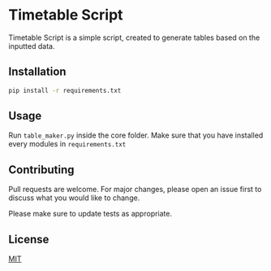 # Timetable Script

Timetable Script is a simple script, created to generate tables based on the inputted data.

## Installation

```bash
pip install -r requirements.txt
```

## Usage
Run `table_maker.py` inside the core folder. Make sure that you have installed every modules in `requirements.txt`

## Contributing

Pull requests are welcome. For major changes, please open an issue first
to discuss what you would like to change.

Please make sure to update tests as appropriate.

## License

[MIT](https://choosealicense.com/licenses/mit/)
